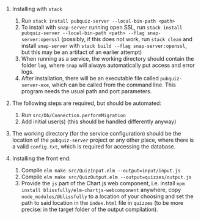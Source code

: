 1. Installing with `stack`

   1. Run `stack install pubquiz-server --local-bin-path <path>`
   1. To install with `snap-server` running open SSL, run
      `stack install pubquiz-server --local-bin-path <path> --flag snap-server:openssl`
      (possibly, if this does not work, run `stack clean` and install `snap-server` with
       `stack build --flag snap-server:openssl`, but this may be an artifact of an earlier attempt)
   1. When running as a service, the working directory should contain the folder `log`,
      where `snap` will always automatically put access and error logs.
   1. After installation, there will be an executable file called `pubquiz-server-exe`,
      which can be called from the command line.
      This program needs the usual path and port parameters.

1. The following steps are required, but should be automated:
   1. Run `src/Db/Connection.performMigration`
   1. Add initial user(s) (this should be handled differently anyway)

1. The working directory (for the service configuration) should be the location of the
   `pubquiz-server` project or any other place, where there is a valid `config.txt`,
   which is required for accessing the database.


1. Installing the front end:
   1. Compile `elm make src/QuizInput.elm --output=input/input.js`
   1. Compile `elm make src/QuizOutput.elm --output=quizzes/output.js`
   1. Provide the `js` part of the Chart.js web component,
      i.e. install `npm install blissfully/elm-chartjs-webcomponent` anywhere,
      copy `node_modules/@blissfully` to a location of your choosing and
      set the path to said location in the `index.html` file in `quizzes`
      (to be more precise: in the target folder of the output compilation).